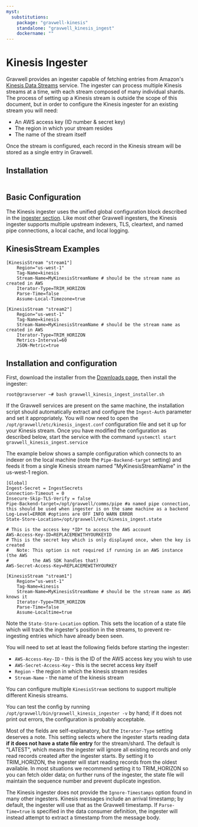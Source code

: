 ```yaml
---
myst:
  substitutions:
    package: "gravwell-kinesis"
    standalone: "gravwell_kinesis_ingest"
    dockername: ""
---
```

# Kinesis Ingester

Gravwell provides an ingester capable of fetching entries from Amazon's [Kinesis Data Streams](https://aws.amazon.com/kinesis/data-streams/) service. The ingester can process multiple Kinesis streams at a time, with each stream composed of many individual shards. The process of setting up a Kinesis stream is outside the scope of this document, but in order to configure the Kinesis ingester for an existing stream you will need:

* An AWS access key (ID number & secret key)
* The region in which your stream resides
* The name of the stream itself

Once the stream is configured, each record in the Kinesis stream will be stored as a single entry in Gravwell.

## Installation

```{include} installation_instructions_template.md 
```

## Basic Configuration

The Kinesis ingester uses the unified global configuration block described in the [ingester section](ingesters_global_configuration_parameters).  Like most other Gravwell ingesters, the Kinesis ingester supports multiple upstream indexers, TLS, cleartext, and named pipe connections, a local cache, and local logging.

## KinesisStream Examples

```
[KinesisStream "stream1"]
	Region="us-west-1"
	Tag-Name=kinesis
	Stream-Name=MyKinesisStreamName	# should be the stream name as created in AWS
	Iterator-Type=TRIM_HORIZON
	Parse-Time=false
	Assume-Local-Timezone=true

[KinesisStream "stream2"]
	Region="us-west-1"
	Tag-Name=kinesis
	Stream-Name=MyKinesisStreamName	# should be the stream name as created in AWS
	Iterator-Type=TRIM_HORIZON
	Metrics-Interval=60
	JSON-Metric=true
```

## Installation and configuration

First, download the installer from the [Downloads page](/quickstart/downloads), then install the ingester:

```console
root@gravserver ~# bash gravwell_kinesis_ingest_installer.sh
```

If the Gravwell services are present on the same machine, the installation script should automatically extract and configure the `Ingest-Auth` parameter and set it appropriately. You will now need to open the `/opt/gravwell/etc/kinesis_ingest.conf` configuration file and set it up for your Kinesis stream. Once you have modified the configuration as described below, start the service with the command `systemctl start gravwell_kinesis_ingest.service`

The example below shows a sample configuration which connects to an indexer on the local machine (note the `Pipe-Backend-target` setting) and feeds it from a single Kinesis stream named "MyKinesisStreamName" in the us-west-1 region.

```
[Global]
Ingest-Secret = IngestSecrets
Connection-Timeout = 0
Insecure-Skip-TLS-Verify = false
Pipe-Backend-target=/opt/gravwell/comms/pipe #a named pipe connection, this should be used when ingester is on the same machine as a backend
Log-Level=ERROR #options are OFF INFO WARN ERROR
State-Store-Location=/opt/gravwell/etc/kinesis_ingest.state

# This is the access key *ID* to access the AWS account
AWS-Access-Key-ID=REPLACEMEWITHYOURKEYID
# This is the secret key which is only displayed once, when the key is created
#   Note: This option is not required if running in an AWS instance (the AWS
#         the AWS SDK handles that)
AWS-Secret-Access-Key=REPLACEMEWITHYOURKEY

[KinesisStream "stream1"]
	Region="us-west-1"
	Tag-Name=kinesis
	Stream-Name=MyKinesisStreamName	# should be the stream name as AWS knows it
	Iterator-Type=TRIM_HORIZON
	Parse-Time=false
	Assume-Localtime=true
```

Note the `State-Store-Location` option. This sets the location of a state file which will track the ingester's position in the streams, to prevent re-ingesting entries which have already been seen.

You will need to set at least the following fields before starting the ingester:

* `AWS-Access-Key-ID` - this is the ID of the AWS access key you wish to use
* `AWS-Secret-Access-Key` - this is the secret access key itself
* `Region` - the region in which the kinesis stream resides
* `Stream-Name` - the name of the kinesis stream

You can configure multiple `KinesisStream` sections to support multiple different Kinesis streams.

You can test the config by running `/opt/gravwell/bin/gravwell_kinesis_ingester -v` by hand; if it does not print out errors, the configuration is probably acceptable.

Most of the fields are self-explanatory, but the `Iterator-Type` setting deserves a note. This setting selects where the ingester starts reading data **if it does not have a state file entry** for the stream/shard. The default is "LATEST", which means the ingester will ignore all existing records and only read records created after the ingester starts. By setting it to TRIM_HORIZON, the ingester will start reading records from the oldest available. In most situations we recommend setting it to TRIM_HORIZON so you can fetch older data; on further runs of the ingester, the state file will maintain the sequence number and prevent duplicate ingestion.

The Kinesis ingester does not provide the `Ignore-Timestamps` option found in many other ingesters. Kinesis messages include an arrival timestamp; by default, the ingester will use that as the Gravwell timestamp. If `Parse-Time=true` is specified in the data consumer definition, the ingester will instead attempt to extract a timestamp from the message body.
